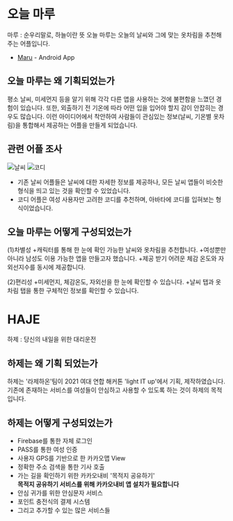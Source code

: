 
# 오늘 마루
마루 : 순우리말로, 하늘이란 뜻
오늘 마루는 오늘의 날씨와 그에 맞는 옷차림을 추천해주는 어플입니다.
- [Maru](https://github.com/hyejeong99/Android/tree/master/GURU) - Android App

## 오늘 마루는 왜 기획되었는가
평소 날씨, 미세먼지 등을 알기 위해 각각 다른 앱을 사용하는 것에 불편함을 느꼈던 경험이 있습니다.
또한, 외출하기 전 기온에 따라 어떤 입을 입어야 할지 감이 안잡히는 경우도 많습니다.
이런 아이디어에서 착안하여 사람들이 관심있는 정보(날씨, 기온별 옷차림)을 통합해서 제공하는 어플을 만들게 되었습니다.

## 관련 어플 조사
![날씨](https://user-images.githubusercontent.com/59854960/113311294-1daf0280-9344-11eb-91d4-bf97fcd50339.JPG)
![코디](https://user-images.githubusercontent.com/59854960/113311297-1ee02f80-9344-11eb-9d2a-a4f919f9d5ea.JPG)

- 기존 날씨 어플들은 날씨에 대한 자세한 정보를 제공하나, 모든 날씨 앱들이 비슷한 형식을 띄고 있는 것을 확인할 수 있었습니다.
- 코디 어플은 여성 사용자만 고려한 코디를 추천하며, 아바타에 코디를 입혀보는 형식이었습니다.

## 오늘 마루는 어떻게 구성되었는가
(1)차별성
+캐릭터를 통해 한 눈에 확인 가능한 날씨와 옷차림을 추천합니다.
+여성뿐만 아니라 남성도 이용 가능한 앱을 만들고자 했습니다.
+제공 받기 어려운 체감 온도와 자외선지수를 동시에 제공합니다.

(2)편리성
+미세먼지, 체감온도, 자외선을 한 눈에 확인할 수 있습니다.
+날씨 탭과 옷차림 탭을 통한 구체적인 정보를 확인할 수 있습니다.

# HAJE
하제 : 당신의 내일을 위한 대리운전 

## 하제는 왜 기획 되었는가  
하제는 '라제하온'팀이 2021 여대 연합 해커톤 'light IT up'에서 기획, 제작하였습니다.  
기존에 존재하는 서비스를 여성들이 안심하고 사용할 수 있도록 하는 것이 하제의 목적입니다.  

## 하제는 어떻게 구성되었는가  
+ Firebase를 통한 자체 로그인  
+ PASS를 통한 여성 인증  
+ 사용자 GPS를 기반으로 한 카카오맵 View  
+ 정확한 주소 검색을 통한 기사 호출  
+ 가는 길을 확인하기 위한 카카오내비 '목적지 공유하기'  
  **목적지 공유하기 서비스를 위해 카카오내비 앱 설치가 필요합니다**  
+ 안심 귀가를 위한 안심문자 서비스  
+ 포인트 충전식의 결제 시스템  
+ 그리고 추가할 수 있는 많은 서비스들  
